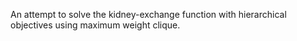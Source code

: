 An attempt to solve the kidney-exchange function with hierarchical objectives using maximum weight clique.
